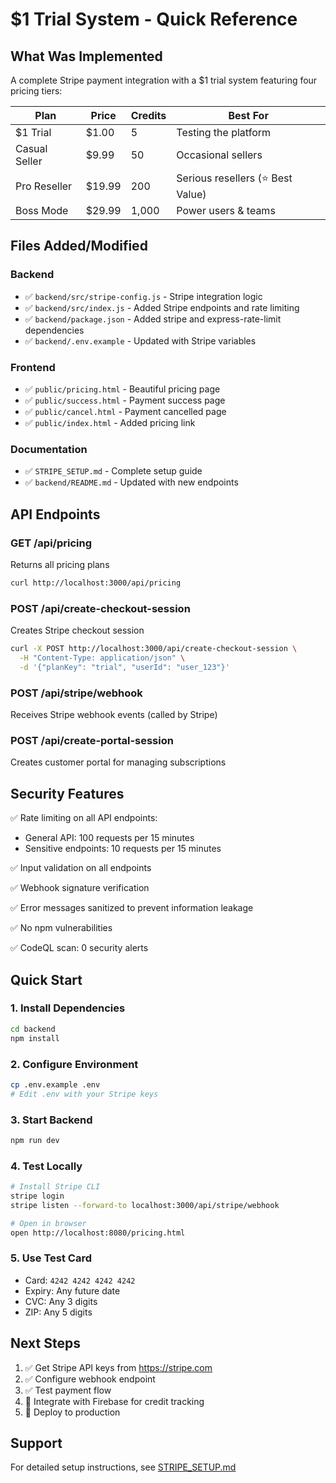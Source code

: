 # $1 Trial System - Quick Reference

## What Was Implemented

A complete Stripe payment integration with a $1 trial system featuring four pricing tiers:

| Plan | Price | Credits | Best For |
|------|-------|---------|----------|
| $1 Trial | $1.00 | 5 | Testing the platform |
| Casual Seller | $9.99 | 50 | Occasional sellers |
| Pro Reseller | $19.99 | 200 | Serious resellers (⭐ Best Value) |
| Boss Mode | $29.99 | 1,000 | Power users & teams |

## Files Added/Modified

### Backend
- ✅ `backend/src/stripe-config.js` - Stripe integration logic
- ✅ `backend/src/index.js` - Added Stripe endpoints and rate limiting
- ✅ `backend/package.json` - Added stripe and express-rate-limit dependencies
- ✅ `backend/.env.example` - Updated with Stripe variables

### Frontend
- ✅ `public/pricing.html` - Beautiful pricing page
- ✅ `public/success.html` - Payment success page
- ✅ `public/cancel.html` - Payment cancelled page
- ✅ `public/index.html` - Added pricing link

### Documentation
- ✅ `STRIPE_SETUP.md` - Complete setup guide
- ✅ `backend/README.md` - Updated with new endpoints

## API Endpoints

### GET /api/pricing
Returns all pricing plans
```bash
curl http://localhost:3000/api/pricing
```

### POST /api/create-checkout-session
Creates Stripe checkout session
```bash
curl -X POST http://localhost:3000/api/create-checkout-session \
  -H "Content-Type: application/json" \
  -d '{"planKey": "trial", "userId": "user_123"}'
```

### POST /api/stripe/webhook
Receives Stripe webhook events (called by Stripe)

### POST /api/create-portal-session
Creates customer portal for managing subscriptions

## Security Features

✅ Rate limiting on all API endpoints:
- General API: 100 requests per 15 minutes
- Sensitive endpoints: 10 requests per 15 minutes

✅ Input validation on all endpoints

✅ Webhook signature verification

✅ Error messages sanitized to prevent information leakage

✅ No npm vulnerabilities

✅ CodeQL scan: 0 security alerts

## Quick Start

### 1. Install Dependencies
```bash
cd backend
npm install
```

### 2. Configure Environment
```bash
cp .env.example .env
# Edit .env with your Stripe keys
```

### 3. Start Backend
```bash
npm run dev
```

### 4. Test Locally
```bash
# Install Stripe CLI
stripe login
stripe listen --forward-to localhost:3000/api/stripe/webhook

# Open in browser
open http://localhost:8080/pricing.html
```

### 5. Use Test Card
- Card: `4242 4242 4242 4242`
- Expiry: Any future date
- CVC: Any 3 digits
- ZIP: Any 5 digits

## Next Steps

1. ✅ Get Stripe API keys from https://stripe.com
2. ✅ Configure webhook endpoint
3. ✅ Test payment flow
4. 🔄 Integrate with Firebase for credit tracking
5. 🚀 Deploy to production

## Support

For detailed setup instructions, see [STRIPE_SETUP.md](STRIPE_SETUP.md)
